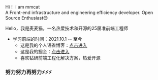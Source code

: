 Hi！  i am mmcat<br>
A Front-end infrastructure and engineering efficiency developer. Open Source Enthusiast😊 

Hello，我是麦麦猫，一名热爱技术和开源的25届准前端工程师



- 学习前端的时间：2021.10.1 -- 至今<br>
  - 这是我的个人语雀博客：[点击进入](https://www.yuque.com/maimaicat) <br>
  - 这是我的掘金：[点击进入](https://juejin.cn/user/1465022832714455/posts)<br>
  - 喜欢钻研前端工程化解决方案，热爱开源<br>

### 努力努力再努力⚡⚡⚡


<!--
[![Top Langs](https://github-readme-stats.vercel.app/api/top-langs/?username=BoyYangZai&layout=compact&title_color=007bff&text_color=e7e7e7&icon_color=007bff&bg_color=171c28)](https://github.com/anuraghazra/github-readme-stats)
<br>
[![Anurag's GitHub stats](https://github-readme-stats.vercel.app/api?username=BoyYangZai&show_icons=true&title_color=007bff&text_color=e7e7e7&icon_color=007bff&bg_color=171c28)](https://github.com/anuraghazra/github-readme-stats)
-->

<!--
**mcmcCat/mcmcCat** is a ✨ _special_ ✨ repository because its `README.md` (this file) appears on your GitHub profile.

Here are some ideas to get you started:

- 🔭 I’m currently working on ...
- 🌱 I’m currently learning ...
- 👯 I’m looking to collaborate on ...
- 🤔 I’m looking for help with ...
- 💬 Ask me about ...
- 📫 How to reach me: ...
- 😄 Pronouns: ...
- ⚡ Fun fact: ...
-->
